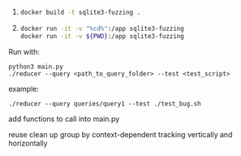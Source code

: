 1.  ```bash
    docker build -t sqlite3-fuzzing .
2.  ```bash
    docker run -it -v "%cd%":/app sqlite3-fuzzing
    docker run -it -v ${PWD}:/app sqlite3-fuzzing
    ```

Run with:
```
python3 main.py
./reducer --query <path_to_query_folder> --test <test_script>
```
example:
```
./reducer --query queries/query1 --test ./test_bug.sh
```
add functions to call into main.py


reuse 
clean up
group by
context-dependent tracking
vertically and horizontally

